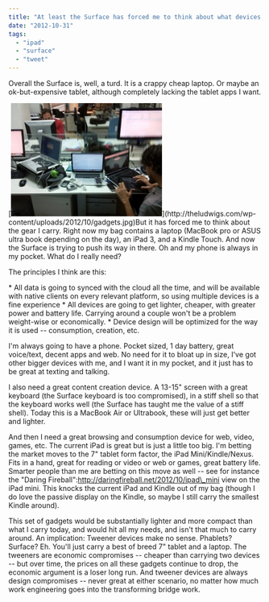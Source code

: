 ```yaml
---
title: "At least the Surface has forced me to think about what devices I carry"
date: "2012-10-31"
tags: 
  - "ipad"
  - "surface"
  - "tweet"
---
```


Overall the Surface is, well, a turd. It is a crappy cheap laptop. Or maybe an ok-but-expensive tablet, although completely lacking the tablet apps I want.

[![](images/gadgets-300x225.jpg "http://www.flickr.com/photos/xurxosanz/")](http://theludwigs.com/wp-content/uploads/2012/10/gadgets.jpg)But it has forced me to think about the gear I carry. Right now my bag contains a laptop (MacBook pro or ASUS ultra book depending on the day), an iPad 3, and a Kindle Touch. And now the Surface is trying to push its way in there. Oh and my phone is always in my pocket. What do I really need?

The principles I think are this:

\* All data is going to synced with the cloud all the time, and will be available with native clients on every relevant platform, so using multiple devices is a fine experience \* All devices are going to get lighter, cheaper, with greater power and battery life. Carrying around a couple won't be a problem weight-wise or economically. \* Device design will be optimized for the way it is used -- consumption, creation, etc.

I'm always going to have a phone. Pocket sized, 1 day battery, great voice/text, decent apps and web. No need for it to bloat up in size, I've got other bigger devices with me, and I want it in my pocket, and it just has to be great at texting and talking.

I also need a great content creation device. A 13-15" screen with a great keyboard (the Surface keyboard is too compromised), in a stiff shell so that the keyboard works well (the Surface has taught me the value of a stiff shell). Today this is a MacBook Air or Ultrabook, these will just get better and lighter.

And then I need a great browsing and consumption device for web, video, games, etc. The current iPad is great but is just a little too big. I'm betting the market moves to the 7" tablet form factor, the iPad Mini/Kindle/Nexus. Fits in a hand, great for reading or video or web or games, great battery life. Smarter people than me are betting on this move as well -- see for instance the "Daring Fireball":http://daringfireball.net/2012/10/ipad\_mini view on the iPad mini. This knocks the current iPad and Kindle out of my bag (though I do love the passive display on the Kindle, so maybe I still carry the smallest Kindle around).

This set of gadgets would be substantially lighter and more compact than what I carry today, and would hit all my needs, and isn't that much to carry around. An implication: Tweener devices make no sense. Phablets? Surface? Eh. You'll just carry a best of breed 7" tablet and a laptop. The tweeners are economic compromises -- cheaper than carrying two devices -- but over time, the prices on all these gadgets continue to drop, the economic argument is a loser long run. And tweener devices are always design compromises -- never great at either scenario, no matter how much work engineering goes into the transforming bridge work.
